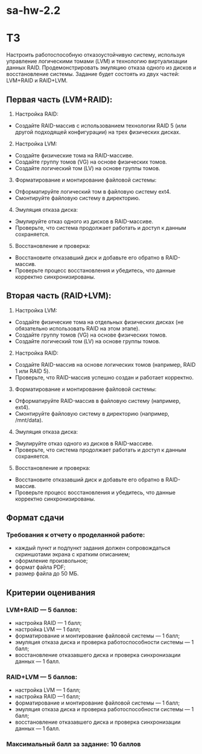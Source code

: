 # sa-hw-2.2

# ТЗ
Настроить работоспособную отказоустойчивую систему, используя управление логическими томами (LVM) и 
технологию виртуализации данных RAID. Продемонстрировать эмуляцию отказа одного из дисков и восстановление системы. 
Задание будет состоять из двух частей: LVM+RAID и RAID+LVM.

## Первая часть (LVM+RAID):
1) Настройка RAID:
- Создайте RAID-массив с использованием технологии RAID 5 (или другой подходящей конфигурации) на трех физических дисках.
2) Настройка LVM:
- Создайте физические тома на RAID-массиве.
- Создайте группу томов (VG) на основе физических томов.
- Создайте логический том (LV) на основе группы томов.
3) Форматирование и монтирование файловой системы:
- Отформатируйте логический том в файловую систему ext4.
- Смонтируйте файловую систему в директорию.
4) Эмуляция отказа диска:
- Эмулируйте отказ одного из дисков в RAID-массиве.
- Проверьте, что система продолжает работать и доступ к данным сохраняется.
5) Восстановление и проверка:
- Восстановите отказавший диск и добавьте его обратно в RAID-массив.
- Проверьте процесс восстановления и убедитесь, что данные корректно синхронизированы.
## Вторая часть (RAID+LVM):
1) Настройка LVM:
- Создайте физические тома на отдельных физических дисках (не обязательно использовать RAID на этом этапе).
- Создайте группу томов (VG) на основе физических томов.
- Создайте логический том (LV) на основе группы томов.
2) Настройка RAID:
- Создайте RAID-массив на основе логических томов (например, RAID 1 или RAID 5).
- Проверьте, что RAID-массив успешно создан и работает корректно.
3) Форматирование и монтирование файловой системы:
- Отформатируйте RAID-массив в файловую систему (например, ext4).
- Смонтируйте файловую систему в директорию (например, /mnt/data).
4) Эмуляция отказа диска:
- Эмулируйте отказ одного из дисков в RAID-массиве.
- Проверьте, что система продолжает работать и доступ к данным сохраняется.
5) Восстановление и проверка:
- Восстановите отказавший диск и добавьте его обратно в RAID-массив.
- Проверьте процесс восстановления и убедитесь, что данные корректно синхронизированы.

## Формат сдачи
### Требования к отчету о проделанной работе:
- каждый пункт и подпункт задания должен сопровождаться скриншотами экрана с кратким описанием;
- оформление произвольное;
- формат файла PDF;
- размер файла до 50 МБ.

## Критерии оценивания
### LVM+RAID — 5 баллов:
- настройка RAID — 1 балл;
- настройка LVM — 1 балл;
- форматирование и монтирование файловой системы — 1 балл;
- эмуляция отказа диска и проверка работоспособности системы — 1 балл;
- восстановление отказавшего диска и проверка синхронизации данных — 1 балл.

### RAID+LVM — 5 баллов:
- настройка LVM — 1 балл;
- настройка RAID —1 балл;
- форматирование и монтирование файловой системы — 1 балл;
- эмуляция отказа диска и проверка работоспособности системы — 1 балл;
- восстановление отказавшего диска и проверка синхронизации данных — 1 балл.

### Максимальный балл за задание: 10 баллов